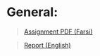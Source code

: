 # General: 

 > [Assignment PDF (Farsi)](https://github.com/WuedK/CS-SBU-MachineLearning-BSc-2022/blob/main/submits/98222036/project2/ml_project2_2022.pdf)
 
 > [Report (English)](https://github.com/WuedK/CS-SBU-MachineLearning-BSc-2022/blob/main/submits/98222036/project2/Project_2_Report.pdf)
